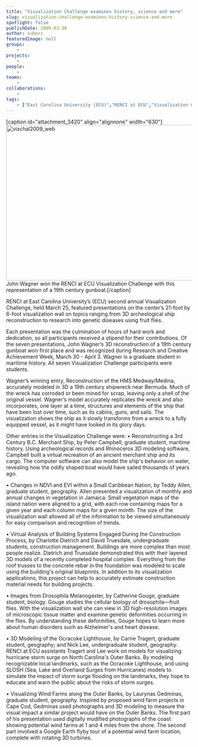 ```yaml
---
title: "Visualization Challenge examines history, science and more"
slug: visualization-challenge-examines-history-science-and-more
spotlight: false
publishDate: 2009-03-30
author: subers
featuredImage: null
groups:
    - 
projects:
    - 
people:
    - 
teams: 
    - 
collaborations:
    - 
tags:
    - ["East Carolina University (ECU)","RENCI at ECU","Visualization Challenge"]
---
```

[caption id="attachment_3420" align="alignnone" width="630"]<a href="http://www.renci.org/wp-content/uploads/2009/03/vischal2009_web.jpg"><img class="wp-image-3420 size-full" title="vischal2009_web" src="http://www.renci.org/wp-content/uploads/2009/03/vischal2009_web.jpg" alt="vischal2009_web" width="630" height="422" /></a> John Wagner won the RENCI at ECU Visualization Challenge with this representation of a 19th century gunboat.[/caption]

RENCI at East Carolina University’s (ECU) second annual Visualization Challenge, held March 25, featured presentations on the center’s 21-foot by 6-foot visualization wall on topics ranging from 3D archeological ship reconstruction to research into genetic diseases using fruit flies.

<!--more-->

Each presentation was the culmination of hours of hard work and dedication, so all participants received a stipend for their contributions. Of the seven presentations, John Wagner’s 3D reconstruction of a 19th century gunboat won first place and was recognized during Research and Creative Achievement Week, March 30 - April 3. Wagner is a graduate student in maritime history. All seven Visualization Challenge participants were students.

Wagner’s winning entry, Reconstruction of the HMS Medway/Medina, accurately modeled in 3D a 19th century shipwreck near Bermuda. Much of the wreck has corroded or been mined for scrap, leaving only a shell of the original vessel. Wagner’s model accurately replicates the wreck and also incorporates, one layer at a time, structures and elements of the ship that have been lost over time, such as its cabins, guns, and sails. The visualization shows the ship as it slowly transforms from a wreck to a fully equipped vessel, as it might have looked in its glory days.

Other entries in the Visualization Challenge were:
• Reconstructing a 3rd Century B.C. Merchant Ship, by Peter Campbell, graduate student, maritime history. Using archeological records and Rhinoceros 3D modeling software, Campbell built a virtual recreation of an ancient merchant ship and its cargo. The computer software can also model the ship's behavior on water, revealing how the oddly shaped boat would have sailed thousands of years ago.

• Changes in NDVI and EVI within a Small Caribbean Nation, by Teddy Allen, graduate student, geography. Allen presented a visualization of monthly and annual changes in vegetation in Jamaica. Small vegetation maps of the island nation were aligned to a grid, with each row containing maps for a given year and each column maps for a given month. The size of the visualization wall allowed all of the information to be viewed simultaneously for easy comparison and recognition of trends.

• Virtual Analysis of Building Systems Engaged During the Construction Process, by Charlotte Dietrich and David Truesdale, undergraduate students, construction management. Buildings are more complex than most people realize. Dietrich and Truesdale demonstrated this with their layered 3D models of a recently completed hospital complex. Everything from the roof trusses to the concrete rebar in the foundation was modeled to scale using the building's original blueprints. In addition to its visualization applications, this project can help to accurately estimate construction material needs for building projects.

• Images from Drosophila Melanogaster, by Catherine Gouge, graduate student, biology. Gouge studies the cellular biology of drosophila—fruit flies. With the visualization wall she can view in 3D high-resolution images of microscopic tissue matter and examine genetic deformities occurring in the flies. By understanding these deformities, Gouge hopes to learn more about human disorders such as Alzheimer's and heart disease.

• 3D Modeling of the Ocracoke Lighthouse, by Carrie Tragert, graduate student, geography; and Nick Lee, undergraduate student, geography. RENCI at ECU assistants Tragert and Lee work on models for visualizing hurricane storm surge on North Carolina's Outer Banks. By modeling recognizable local landmarks, such as the Ocracoke Lighthouse, and using SLOSH (Sea, Lake and Overland Surges from Hurricanes) models to simulate the impact of storm surge flooding on the landmarks, they hope to educate and warn the public about the risks of storm surges.

• Visualizing Wind Farms along the Outer Banks, by Laurynas Gedminas, graduate student, geography. Inspired by proposed wind farm projects in Cape Cod, Gedminas used photographs and 3D modeling to measure the visual impact a similar project would have on the Outer Banks. The first part of his presentation used digitally modified photographs of the coast showing potential wind farms at 1 and 4 miles from the shore. The second part involved a Google Earth flyby tour of a potential wind farm location, complete with rotating 3D turbines.

